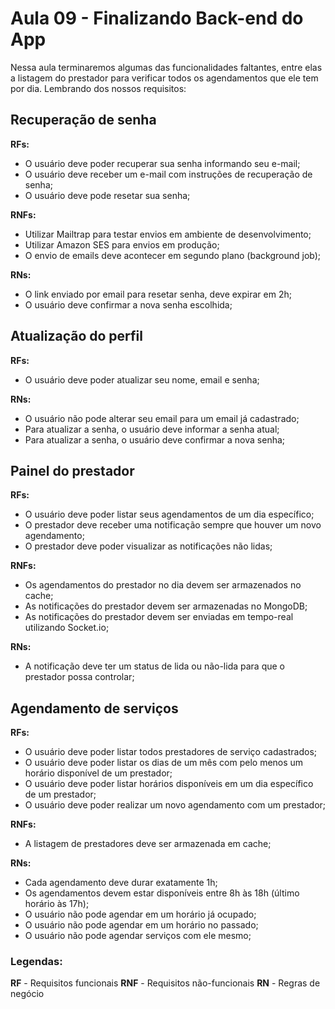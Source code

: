 # Aula 09 - Finalizando Back-end do App

Nessa aula terminaremos algumas das funcionalidades faltantes, entre elas a listagem do prestador para verificar todos os agendamentos que ele tem por dia. Lembrando dos nossos requisitos:

## Recuperação de senha

**RFs:**

- O usuário deve poder recuperar sua senha informando seu e-mail;
- O usuário deve receber um e-mail com instruções de recuperação de senha;
- O usuário deve pode resetar sua senha;

**RNFs:**

- Utilizar Mailtrap para testar envios em ambiente de desenvolvimento;
- Utilizar Amazon SES para envios em produção;
- O envio de emails deve acontecer em segundo plano (background job);


**RNs:**

- O link enviado por email para resetar senha, deve expirar em 2h;
- O usuário deve confirmar a nova senha escolhida;


## Atualização do perfil

**RFs:**

- O usuário deve poder atualizar seu nome, email e senha;

**RNs:**

- O usuário não pode alterar seu email para um email já cadastrado;
- Para atualizar a senha, o usuário deve informar a senha atual;
- Para atualizar a senha, o usuário deve confirmar a nova senha;

## Painel do prestador

**RFs:**

- O usuário deve poder listar seus agendamentos de um dia específico;
- O prestador deve receber uma notificação sempre que houver um novo agendamento;
- O prestador deve poder visualizar as notificações não lidas;

**RNFs:**

- Os agendamentos do prestador no dia devem ser armazenados no cache;
- As notificações do prestador devem ser armazenadas no MongoDB;
- As notificações do prestador devem ser enviadas em tempo-real utilizando Socket.io;


**RNs:**

- A notificação deve ter um status de lida ou não-lida para que o prestador possa controlar;


## Agendamento de serviços

**RFs:**

- O usuário deve poder listar todos prestadores de serviço cadastrados;
- O usuário deve poder listar os dias de um mês com pelo menos um horário disponível de um prestador;
- O usuário deve poder listar horários disponíveis em um dia específico de um prestador;
- O usuário deve poder realizar um novo agendamento com um prestador;

**RNFs:**

- A listagem de prestadores deve ser armazenada em cache;

**RNs:**

- Cada agendamento deve durar exatamente 1h;
- Os agendamentos devem estar disponíveis entre 8h às 18h (último horário às 17h);
- O usuário não pode agendar em um horário já ocupado;
- O usuário não pode agendar em um horário no passado;
- O usuário não pode agendar serviços com ele mesmo;



### Legendas:
**RF** - Requisitos funcionais
**RNF** - Requisitos não-funcionais
**RN** - Regras de negócio
